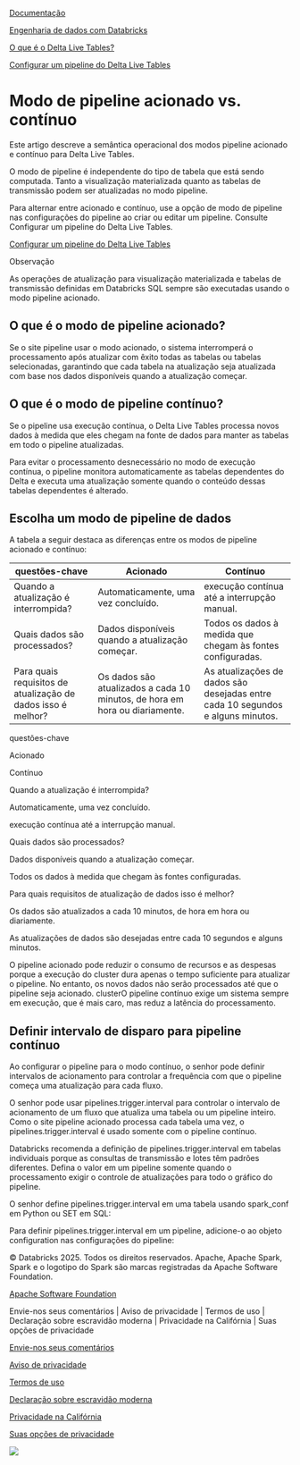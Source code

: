 [Documentação](https://docs.databricks.com/pt/delta-live-tables/pipeline-mode.html/../index.html)

[Engenharia de dados com Databricks](https://docs.databricks.com/pt/delta-live-tables/pipeline-mode.html/../data-engineering.html)

[O que é o Delta Live Tables?](https://docs.databricks.com/pt/delta-live-tables/pipeline-mode.html/index.html)

[Configurar um pipeline do Delta Live Tables](https://docs.databricks.com/pt/delta-live-tables/pipeline-mode.html/configure-pipeline.html)

# Modo de pipeline acionado vs. contínuo

[](https://docs.databricks.com/pt/delta-live-tables/pipeline-mode.html/#triggered-vs-continuous-pipeline-mode)

Este artigo descreve a semântica operacional dos modos pipeline acionado e contínuo para Delta Live Tables.

O modo de pipeline é independente do tipo de tabela que está sendo computada. Tanto a visualização materializada quanto as tabelas de transmissão podem ser atualizadas no modo pipeline.

Para alternar entre acionado e contínuo, use a opção de modo de pipeline nas configurações do pipeline ao criar ou editar um pipeline. Consulte Configurar um pipeline do Delta Live Tables.

[Configurar um pipeline do Delta Live Tables](https://docs.databricks.com/pt/delta-live-tables/pipeline-mode.html/configure-pipeline.html)

Observação

As operações de atualização para visualização materializada e tabelas de transmissão definidas em Databricks SQL sempre são executadas usando o modo pipeline acionado.

## O que é o modo de pipeline acionado?

[](https://docs.databricks.com/pt/delta-live-tables/pipeline-mode.html/#what-is-triggered-pipeline-mode)

Se o site pipeline usar o modo acionado, o sistema interromperá o processamento após atualizar com êxito todas as tabelas ou tabelas selecionadas, garantindo que cada tabela na atualização seja atualizada com base nos dados disponíveis quando a atualização começar.

## O que é o modo de pipeline contínuo?

[](https://docs.databricks.com/pt/delta-live-tables/pipeline-mode.html/#what-is-continuous-pipeline-mode)

Se o pipeline usa execução contínua, o Delta Live Tables processa novos dados à medida que eles chegam na fonte de dados para manter as tabelas em todo o pipeline atualizadas.

Para evitar o processamento desnecessário no modo de execução contínua, o pipeline monitora automaticamente as tabelas dependentes do Delta e executa uma atualização somente quando o conteúdo dessas tabelas dependentes é alterado.

## Escolha um modo de pipeline de dados

[](https://docs.databricks.com/pt/delta-live-tables/pipeline-mode.html/#choose-a-data-pipeline-modes)

A tabela a seguir destaca as diferenças entre os modos de pipeline acionado e contínuo:

| questões-chave | Acionado | Contínuo |
| --- | --- | --- |
| Quando a atualização é interrompida? | Automaticamente, uma vez concluído. | execução contínua até a interrupção manual. |
| Quais dados são processados? | Dados disponíveis quando a atualização começar. | Todos os dados à medida que chegam às fontes configuradas. |
| Para quais requisitos de atualização de dados isso é melhor? | Os dados são atualizados a cada 10 minutos, de hora em hora ou diariamente. | As atualizações de dados são desejadas entre cada 10 segundos e alguns minutos. |


questões-chave

Acionado

Contínuo

Quando a atualização é interrompida?

Automaticamente, uma vez concluído.

execução contínua até a interrupção manual.

Quais dados são processados?

Dados disponíveis quando a atualização começar.

Todos os dados à medida que chegam às fontes configuradas.

Para quais requisitos de atualização de dados isso é melhor?

Os dados são atualizados a cada 10 minutos, de hora em hora ou diariamente.

As atualizações de dados são desejadas entre cada 10 segundos e alguns minutos.

O pipeline acionado pode reduzir o consumo de recursos e as despesas porque a execução do cluster dura apenas o tempo suficiente para atualizar o pipeline. No entanto, os novos dados não serão processados até que o pipeline seja acionado. clusterO pipeline contínuo exige um sistema sempre em execução, que é mais caro, mas reduz a latência do processamento.

## Definir intervalo de disparo para pipeline contínuo

[](https://docs.databricks.com/pt/delta-live-tables/pipeline-mode.html/#set-trigger-interval-for-continuous-pipelines)

Ao configurar o pipeline para o modo contínuo, o senhor pode definir intervalos de acionamento para controlar a frequência com que o pipeline começa uma atualização para cada fluxo.

O senhor pode usar pipelines.trigger.interval para controlar o intervalo de acionamento de um fluxo que atualiza uma tabela ou um pipeline inteiro. Como o site pipeline acionado processa cada tabela uma vez, o pipelines.trigger.interval é usado somente com o pipeline contínuo.

Databricks recomenda a definição de pipelines.trigger.interval em tabelas individuais porque as consultas de transmissão e lotes têm padrões diferentes. Defina o valor em um pipeline somente quando o processamento exigir o controle de atualizações para todo o gráfico do pipeline.

O senhor define pipelines.trigger.interval em uma tabela usando spark_conf em Python ou SET em SQL:

Para definir pipelines.trigger.interval em um pipeline, adicione-o ao objeto configuration nas configurações do pipeline:

© Databricks 2025. Todos os direitos reservados. Apache, Apache Spark, Spark e o logotipo do Spark são marcas registradas da Apache Software Foundation.

[Apache Software Foundation](https://docs.databricks.com/pt/delta-live-tables/pipeline-mode.html/http://www.apache.org/)

Envie-nos seus comentários | Aviso de privacidade | Termos de uso | Declaração sobre escravidão moderna | Privacidade na Califórnia | Suas opções de privacidade

[Envie-nos seus comentários](https://docs.databricks.com/pt/delta-live-tables/pipeline-mode.html/mailto:doc-feedback@databricks.com?subject=Documentation%20Feedback)

[Aviso de privacidade](https://docs.databricks.com/pt/delta-live-tables/pipeline-mode.html/https://www.databricks.com/legal/privacynotice)

[Termos de uso](https://docs.databricks.com/pt/delta-live-tables/pipeline-mode.html/https://www.databricks.com/terms-of-use)

[Declaração sobre escravidão moderna](https://docs.databricks.com/pt/delta-live-tables/pipeline-mode.html/https://www.databricks.com/legal/modern-slavery-policy-statement)

[Privacidade na Califórnia](https://docs.databricks.com/pt/delta-live-tables/pipeline-mode.html/https://www.databricks.com/legal/supplemental-privacy-notice-california-residents)

[Suas opções de privacidade](https://docs.databricks.com/pt/delta-live-tables/pipeline-mode.html/javascript:%20OneTrust.ToggleInfoDisplay())

![](https://docs.databricks.com/pt/delta-live-tables/pipeline-mode.html/https://www.databricks.com/sites/default/files/2022-12/gpcicon_small.png)
